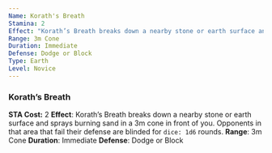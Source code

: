```yaml
---
Name: Korath's Breath
Stamina: 2
Effect: "Korath’s Breath breaks down a nearby stone or earth surface and sprays burning sand in a 3m cone in front of you. Opponents in that area that fail their defense are blinded for `dice: 1d6` rounds."
Range: 3m Cone
Duration: Immediate
Defense: Dodge or Block
Type: Earth
Level: Novice
---
```


### Korath’s Breath
**STA Cost:** 2
**Effect**: Korath’s Breath breaks down a nearby stone or earth surface and sprays burning sand in a 3m cone in front of you. Opponents in that area that fail their defense are blinded for `dice: 1d6` rounds.
**Range**: 3m Cone
**Duration**: Immediate
**Defense**: Dodge or Block